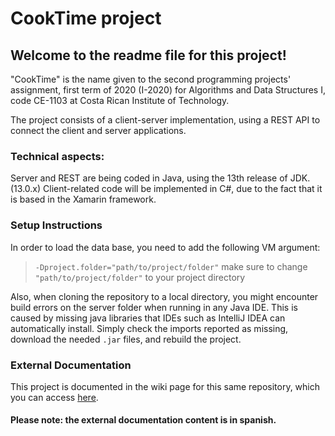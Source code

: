 # CookTime project
## Welcome to the readme file for this project!
"CookTime" is the name given to the second programming projects' assignment, first term of 2020 (I-2020) for Algorithms and Data Structures I, code  CE-1103 at Costa Rican Institute of Technology.

The project consists of a client-server implementation, using a REST API to connect the client and server applications.

### Technical aspects:
Server and REST are being coded in Java, using the 13th release of JDK. (13.0.x)
Client-related code will be implemented in C#, due to the fact that it is based in the Xamarin framework.

### Setup Instructions
In order to load the data base, you need to add the following VM argument:

>`-Dproject.folder="path/to/project/folder"`
make sure to change `"path/to/project/folder"` to your project directory

Also, when cloning the repository to a local directory, you might encounter build errors on the server folder when running in any Java IDE. This is caused by missing java libraries that IDEs such as IntelliJ IDEA can automatically install. Simply check the imports reported as missing, download the needed `.jar` files, and rebuild the project.

### External Documentation
This project is documented in the wiki page for this same repository, which you can access [here](https://github.com/JFPenguin/CookTime/wiki).
#### Please note: the external documentation content is in spanish.
